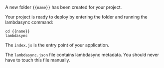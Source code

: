 A new folder `{{name}}` has been created for your project.

Your project is ready to deploy by entering the folder and running the lambdasync command:
```
cd {{name}}
lambdasync
```

The `index.js` is the entry point of your application.

The `lambdasync.json` file contains lambdasync metadata. You should never have to touch this file manually.

